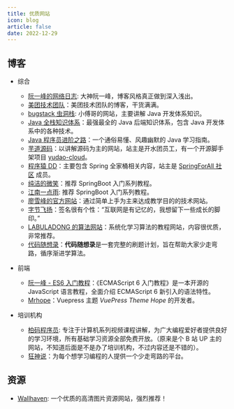 ```yaml
---
title: 优质网站
icon: blog
article: false
date: 2022-12-29
---
```


## 博客

- 综合
  - [阮一峰的网络日志](http://www.ruanyifeng.com/blog/): 大神阮一峰，博客风格真正做到深入浅出。
  - [美团技术团队](https://tech.meituan.com/)：美团技术团队的博客，干货满满。
  - [bugstack 虫洞栈](https://bugstack.cn/): 小傅哥的网站，主要讲解 Java 开发体系知识。
  - [Java 全栈知识体系](https://pdai.tech/)：最强最全的 Java 后端知识体系，包含 Java 开发体系中的各种技术。
  - [Java 程序员进阶之路](https://tobebetterjavaer.com)：一个通俗易懂、风趣幽默的 Java 学习指南。
  - [芋道源码](https://www.iocoder.cn/)：以讲解源码为主的网站，站主是开水团员工，有一个开源脚手架项目 [yudao-cloud](https://github.com/YunaiV/yudao-cloud)。
  - [程序猿 DD](https://blog.didispace.com/spring-boot-learning-2x/)：主要包含 Spring 全家桶相关内容，站主是 [SpringForAll 社区](http://spring4all.com/) 成员。
  - [纯洁的微笑](http://www.ityouknow.com/)：推荐 SpringBoot 入门系列教程。
  - [江南一点雨](https://www.javaboy.org/springboot/): 推荐 SpringBoot 入门系列教程。
  - [廖雪峰的官方网站](https://www.liaoxuefeng.com/)：通过简单上手为主来达成教学目的的技术网站。
  - [字节飞扬](https://bytesfly.github.io/blog/#/README)：签名很有个性：“互联网是有记忆的，我想留下一些成长的脚印。”
  - [LABULADONG 的算法网站](https://labuladong.github.io/algo/)：系统化学习算法的教程网站，内容很优质，非常推荐。
  - [代码随想录](https://www.programmercarl.com/)：**代码随想录**是一套完整的刷题计划，旨在帮助大家少走弯路，循序渐进学算法。

- 前端
  - [阮一峰 - ES6 入门教程](https://es6.ruanyifeng.com/)：《ECMAScript 6 入门教程》是一本开源的 JavaScript 语言教程，全面介绍 ECMAScript 6 新引入的语法特性。
  - [Mrhope](https://mrhope.site/)：Vuepress 主题 *VuePress Theme Hope* 的开发者。

- 培训机构
  - [柏码程序员](https://itbaima.net/#/document): 专注于计算机系列视频课程讲解，为广大编程爱好者提供良好的学习环境，所有基础学习资源全部免费开放。（原来是个 B 站 UP 主的网站，不知道后面是不是办了培训机构，不过内容还是不错的）。
  - [狂神说](https://www.kuangstudy.com/)：为每个想学习编程的人提供一个少走弯路的平台。

## 资源

- [Wallhaven](https://wallhaven.cc/): 一个优质的高清图片资源网站，强烈推荐！